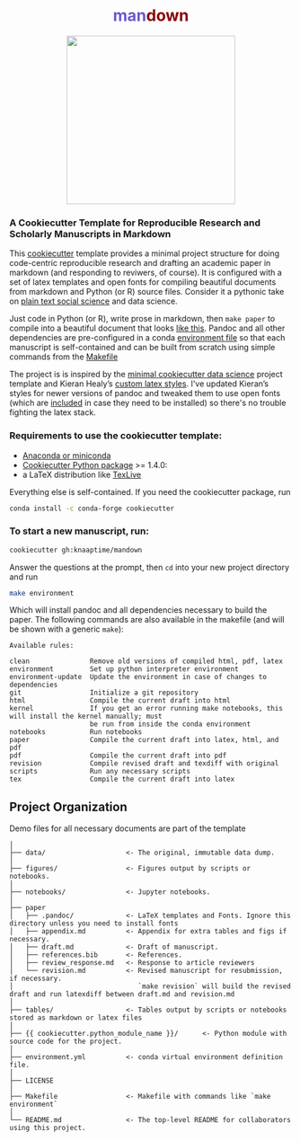 <h1 align="center"><span style="color:SlateBlue">man</span><span style="color:DarkRed">down</span></h1>

<p align="center">
<img height=300 src='https://user-images.githubusercontent.com/4213368/73036198-a3a9f200-3dff-11ea-8fb9-3ec91c9939b3.png'>
</p>

### A Cookiecutter Template for Reproducible Research and Scholarly Manuscripts in Markdown


This [cookiecutter](https://github.com/cookiecutter/cookiecutter) template provides a minimal project structure for doing code-centric reproducible research and drafting an academic paper in markdown (and responding to reviwers, of course). It is configured with a set of latex templates and open fonts for compiling beautiful documents from markdown and Python (or R) source files. Consider it a pythonic take on [plain text social science](http://plain-text.co/) and data science.

Just code in Python (or R), write prose in markdown, then `make paper` to compile into a beautiful document that looks [like this](https://knaaptime.com/papers/pdfs/gentrification_markov.pdf?pdf=machine). Pandoc and all other dependencies are pre-configured in a conda [environment file](https://github.com/knaaptime/mandown/blob/master/%7B%7B%20cookiecutter.repo_name%20%7D%7D/environment.yml) so that each manuscript is self-contained and can be built from scratch using simple commands from the [Makefile](https://github.com/knaaptime/mandown/blob/master/%7B%7B%20cookiecutter.repo_name%20%7D%7D/Makefile)

The project is is inspired by the
[minimal cookiecutter data science](https://github.com/hgrif/cookiecutter-ds-python) project template
and Kieran Healy’s [custom latex styles](https://github.com/kjhealy/latex-custom-kjh). I've
updated Kieran’s styles for newer versions of pandoc and tweaked them to use open fonts (which are [included](https://github.com/knaaptime/cookiecutter-academic-python/tree/master/%7B%7B%20cookiecutter.repo_name%20%7D%7D/paper/.pandoc/fonts)
in case they need to be installed) so there's no trouble fighting the latex stack. 

### Requirements to use the cookiecutter template:

 - [Anaconda or miniconda](https://www.anaconda.com/distribution/)
 - [Cookiecutter Python package](http://cookiecutter.readthedocs.org/en/latest/installation.html) >= 1.4.0:
- a LaTeX distribution like [TexLive](https://www.tug.org/texlive/)

Everything else is self-contained. If you need the cookiecutter package, run
``` bash
conda install -c conda-forge cookiecutter
```

### To start a new manuscript, run:

```bash
cookiecutter gh:knaaptime/mandown
```

Answer the questions at the prompt, then `cd` into your new project directory and run

```bash
make environment
```
Which will install pandoc and all dependencies necessary to build the paper. The following commands are also available in the makefile (and will be shown with a generic `make`):

```
Available rules:

clean               Remove old versions of compiled html, pdf, latex
environment         Set up python interpreter environment
environment-update  Update the environment in case of changes to dependencies
git                 Initialize a git repository
html                Compile the current draft into html
kernel              If you get an error running make notebooks, this will install the kernel manually; must
                    be run from inside the conda environment
notebooks           Run notebooks
paper               Compile the current draft into latex, html, and pdf
pdf                 Compile the current draft into pdf
revision            Compile revised draft and texdiff with original
scripts             Run any necessary scripts
tex                 Compile the current draft into latex
```


## Project Organization

Demo files for all necessary documents are part of the template

    │
    ├── data/                    <- The original, immutable data dump. 
    │
    ├── figures/                 <- Figures output by scripts or notebooks.
    │
    ├── notebooks/               <- Jupyter notebooks.
    │
    ├── paper
    │   ├── .pandoc/             <- LaTeX templates and Fonts. Ignore this directory unless you need to install fonts
    │   ├── appendix.md          <- Appendix for extra tables and figs if necessary.
    │   ├── draft.md             <- Draft of manuscript.
    │   ├── references.bib       <- References.
    │   ├── review_response.md   <- Response to article reviewers
    │   └── revision.md          <- Revised manuscript for resubmission, if necessary.
    │                               `make revision` will build the revised draft and run latexdiff between draft.md and revision.md
    │
    ├── tables/                  <- Tables output by scripts or notebooks stored as markdown or latex files
    │
    ├── {{ cookiecutter.python_module_name }}/      <- Python module with source code for the project.
    │
    ├── environment.yml          <- conda virtual environment definition file.
    │
    ├── LICENSE
    │
    ├── Makefile                 <- Makefile with commands like `make environment`
    │
    └── README.md                <- The top-level README for collaborators using this project.
